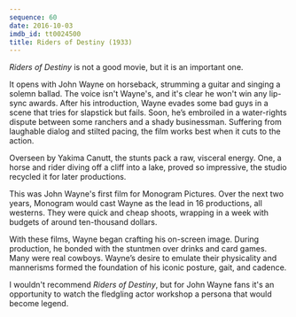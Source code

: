 ```yaml
---
sequence: 60
date: 2016-10-03
imdb_id: tt0024500
title: Riders of Destiny (1933)
---
```


_Riders of Destiny_ is not a good movie, but it is an important one.

It opens with John Wayne on horseback, strumming a guitar and singing a solemn ballad. The voice isn't Wayne's, and it's clear he won't win any lip-sync awards. After his introduction, Wayne evades some bad guys in a scene that tries for slapstick but fails. Soon, he’s embroiled in a water-rights dispute between some ranchers and a shady businessman. Suffering from laughable dialog and stilted pacing, the film works best when it cuts to the action.

Overseen by Yakima Canutt, the stunts pack a raw, visceral energy. One, a horse and rider diving off a cliff into a lake, proved so impressive, the studio recycled it for later productions.

This was John Wayne's first film for Monogram Pictures. Over the next two years, Monogram would cast Wayne as the lead in 16 productions, all westerns. They were quick and cheap shoots, wrapping in a week with budgets of around ten-thousand dollars.

With these films, Wayne began crafting his on-screen image. During production, he bonded with the stuntmen over drinks and card games. Many were real cowboys. Wayne’s desire to emulate their physicality and mannerisms formed the foundation of his iconic posture, gait, and cadence.

I wouldn't recommend _Riders of Destiny_, but for John Wayne fans it's an opportunity to watch the fledgling actor workshop a persona that would become legend.